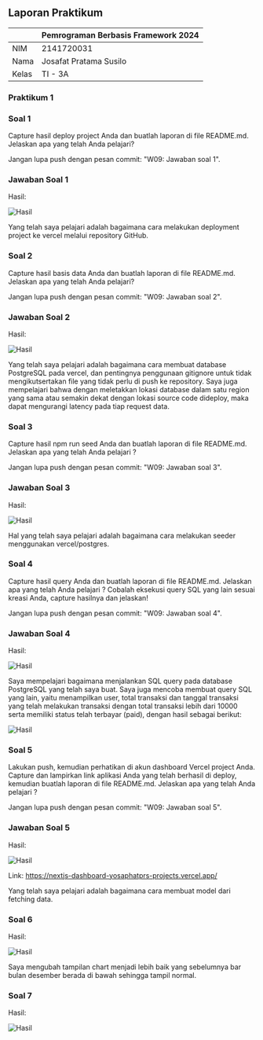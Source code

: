 ## Laporan Praktikum

|  | Pemrograman Berbasis Framework 2024 |
|--|--|
| NIM |  2141720031 |
| Nama |  Josafat Pratama Susilo |
| Kelas | TI - 3A |

### Praktikum 1

### Soal 1

Capture hasil deploy project Anda dan buatlah laporan di file README.md. Jelaskan apa yang telah Anda pelajari?

Jangan lupa push dengan pesan commit: "W09: Jawaban soal 1".

### Jawaban Soal 1

Hasil:

![Hasil](assets-report/1.png)

Yang telah saya pelajari adalah bagaimana cara melakukan deployment project ke vercel melalui repository GitHub. 

### Soal 2

Capture hasil basis data Anda dan buatlah laporan di file README.md. Jelaskan apa yang telah Anda pelajari?

Jangan lupa push dengan pesan commit: "W09: Jawaban soal 2".

### Jawaban Soal 2

Hasil:

![Hasil](assets-report/2.png)

Yang telah saya pelajari adalah bagaimana cara membuat database PostgreSQL pada vercel, dan pentingnya penggunaan gitignore untuk tidak mengikutsertakan file yang tidak perlu di push ke repository. Saya juga mempelajari bahwa dengan meletakkan lokasi database dalam satu region yang sama atau semakin dekat dengan lokasi source code dideploy, maka dapat mengurangi latency pada tiap request data.

### Soal 3

Capture hasil npm run seed Anda dan buatlah laporan di file README.md. Jelaskan apa yang telah Anda pelajari ?

Jangan lupa push dengan pesan commit: "W09: Jawaban soal 3".

### Jawaban Soal 3

Hasil:

![Hasil](assets-report/3.png)

Hal yang telah saya pelajari adalah bagaimana cara melakukan seeder menggunakan vercel/postgres.

### Soal 4

Capture hasil query Anda dan buatlah laporan di file README.md. Jelaskan apa yang telah Anda pelajari ? Cobalah eksekusi query SQL yang lain sesuai kreasi Anda, capture hasilnya dan jelaskan!

Jangan lupa push dengan pesan commit: "W09: Jawaban soal 4".

### Jawaban Soal 4

Hasil:

![Hasil](assets-report/4-1.png)

Saya mempelajari bagaimana menjalankan SQL query pada database PostgreSQL yang telah saya buat. Saya juga mencoba membuat query SQL yang lain, yaitu menampilkan user, total transaksi dan tanggal transaksi yang telah melakukan transaksi dengan total transaksi lebih dari 10000 serta memiliki status telah terbayar (paid), dengan hasil sebagai berikut:

![Hasil](assets-report/4-2.png)

### Soal 5

Lakukan push, kemudian perhatikan di akun dashboard Vercel project Anda. Capture dan lampirkan link aplikasi Anda yang telah berhasil di deploy, kemudian buatlah laporan di file README.md. Jelaskan apa yang telah Anda pelajari ?

Jangan lupa push dengan pesan commit: "W09: Jawaban soal 5".

### Jawaban Soal 5

Hasil:

![Hasil](assets-report/5.png)

Link: https://nextjs-dashboard-yosaphatprs-projects.vercel.app/ 

Yang telah saya pelajari adalah bagaimana cara membuat model dari fetching data.

### Soal 6

Hasil:

![Hasil](assets-report/6.png)

Saya mengubah tampilan chart menjadi lebih baik yang sebelumnya bar bulan desember berada di bawah sehingga tampil normal.

### Soal 7

Hasil:

![Hasil](assets-report/7.png)